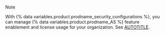 >[!NOTE]
> With {% data variables.product.prodname_security_configurations %}, you can manage {% data variables.product.prodname_AS %} feature enablement and license usage for your organization. See [AUTOTITLE](/code-security/securing-your-organization/managing-the-security-of-your-organization/managing-your-github-advanced-security-license-usage).
